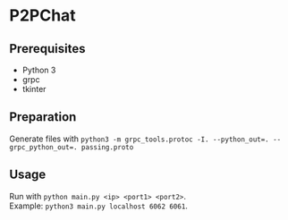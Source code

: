 # P2PChat

## Prerequisites
- Python 3
- grpc
- tkinter

## Preparation

Generate files with ``python3 -m grpc_tools.protoc -I. --python_out=. --grpc_python_out=. passing.proto``

## Usage

Run with ``python main.py <ip> <port1> <port2>``.  
Example: ``python3 main.py localhost 6062 6061``.
